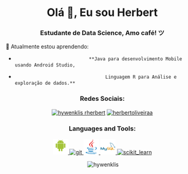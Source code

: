 <h1 align="center">Olá 👋, Eu sou Herbert</h1>
<h3 align="center">Estudante de Data Science, Amo café! ツ</h3>

 🌱 Atualmente estou aprendendo:
 -                                **Java para desenvolvimento Mobile usando Android Studio, 
 -                                      Linguagem R para Análise e exploração de dados.**  

<h3 align="center">Redes Sociais:</h3>
<p align="center">
<a href="https://www.linkedin.com/in/hywenklis-rherbert-b34810204/" target="blank"><img align="center" src="https://raw.githubusercontent.com/rahuldkjain/github-profile-readme-generator/master/src/images/icons/Social/linked-in-alt.svg" alt="hywenklis rherbert" height="30" width="40" /></a>
<a href="https://instagram.com/herbertoliveiraa" target="blank"><img align="center" src="https://raw.githubusercontent.com/rahuldkjain/github-profile-readme-generator/master/src/images/icons/Social/instagram.svg" alt="herbertoliveiraa" height="30" width="40" /></a>
</p>

<h3 align="center">Languages and Tools:</h3>
<p align="center"> <a href="https://developer.android.com" target="_blank"> <img src="https://raw.githubusercontent.com/devicons/devicon/master/icons/android/android-original-wordmark.svg" alt="android" width="40" height="40"/> </a> <a href="https://git-scm.com/" target="_blank"> <img src="https://www.vectorlogo.zone/logos/git-scm/git-scm-icon.svg" alt="git" width="40" height="40"/> </a> <a href="https://www.java.com" target="_blank"> <img src="https://raw.githubusercontent.com/devicons/devicon/master/icons/java/java-original.svg" alt="java" width="40" height="40"/> </a> <a href="https://www.mysql.com/" target="_blank"> <img src="https://raw.githubusercontent.com/devicons/devicon/master/icons/mysql/mysql-original-wordmark.svg" alt="mysql" width="40" height="40"/> </a> <a href="https://scikit-learn.org/" target="_blank"> <img src="https://upload.wikimedia.org/wikipedia/commons/0/05/Scikit_learn_logo_small.svg" alt="scikit_learn" width="40" height="40"/> </a> </p>

<p align="center">&nbsp;<img align="center" src="https://github-readme-stats.vercel.app/api?username=hywenklis&show_icons=true&theme=dracula" alt="hywenklis" /></p>
 
